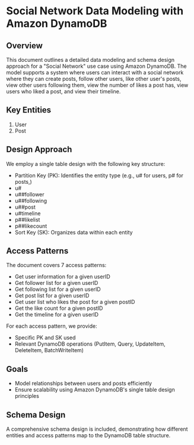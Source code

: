 # Social Network Data Modeling with Amazon DynamoDB

## Overview

This document outlines a detailed data modeling and schema design approach for a "Social Network" use case using Amazon DynamoDB. The model 
supports a system where users can interact with a social network where they can create posts, follow other users, like other user's posts, 
view other users following them, view the number of likes a post has, view users who liked a post, and view their timeline. 

## Key Entities

1. User
2. Post

## Design Approach

We employ a single table design with the following key structure:

- Partition Key (PK): Identifies the entity type (e.g., u# for users, p# for posts,)
- u#<userID>
- u#<userID>#follower
- u#<userID>#following
- u#<userID>#post
- u#<userID>timeline
- p#<postID>#likelist
- p#<postID>#likecount
- Sort Key (SK): Organizes data within each entity

## Access Patterns

The document covers 7 access patterns:

- Get user information for a given userID
- Get follower list for a given userID
- Get following list for a given userID
- Get post list for a given userID
- Get user list who likes the post for a given postID
- Get the like count for a given postID
- Get the timeline for a given userID

For each access pattern, we provide:
- Specific PK and SK used
- Relevant DynamoDB operations (PutItem, Query, UpdateItem, DeleteItem, BatchWriteItem)

## Goals

- Model relationships between users and posts efficiently
- Ensure scalability using Amazon DynamoDB's single table design principles

## Schema Design

A comprehensive schema design is included, demonstrating how different entities and access patterns map to the DynamoDB table structure.
